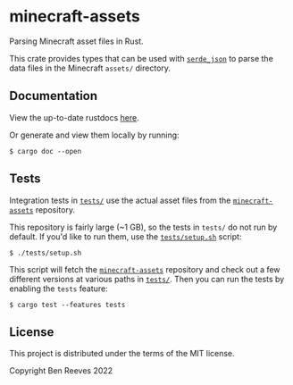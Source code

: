 # minecraft-assets

Parsing Minecraft asset files in Rust.

This crate provides types that can be used with [`serde_json`] to parse the
data files in the Minecraft `assets/` directory.

[`serde_json`]: https://lib.rs/crates/serde_json

## Documentation

View the up-to-date rustdocs [here](https://bgr360.github.io/minecraft-assets-rs/minecraft_assets/).

Or generate and view them locally by running:

```
$ cargo doc --open
```

## Tests

Integration tests in [`tests/`](tests/) use the actual asset files from the
[`minecraft-assets`] repository.

This repository is fairly large (~1 GB), so the tests in `tests/` do not run by
default. If you'd like to run them, use the [`tests/setup.sh`](tests/setup.sh)
script:

```
$ ./tests/setup.sh
```

This script will fetch the [`minecraft-assets`] repository and check out a few
different versions at various paths in [`tests/`](tests/). Then you can run the
tests by enabling the `tests` feature:

```
$ cargo test --features tests
```

[`minecraft-assets`]: https://github.com/InventivetalentDev

## License

This project is distributed under the terms of the MIT license.

Copyright Ben Reeves 2022
